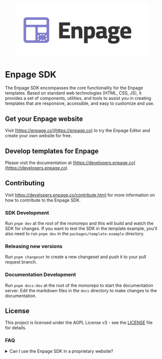 <p align="center">
    <img alt="Enpage SDK" src="https://raw.githubusercontent.com/enpage/enpage/main/docs/public/enpage.svg" width="437">
</p>

# Enpage SDK

The Enpage SDK encompasses the  core functionality for the Enpage templates.
Based on standard web technologies (HTML, CSS, JS), it provides a set of components, utilities, and tools to assist you
in creating templates that are responsive, accessible, and easy to customize and use.

## Get your Enpage website

Visit [https://enpage.co](https://enpage.co) to try the Enpage Editor and create your own website for free.


## Develop templates for Enpage

Please visit the documentation at [https://developers.enpage.co](https://developers.enpage.co)

## Contributing

Visit https://developers.enpage.co/contribute.html for more information on how to contribute to the Enpage SDK.


### SDK Development

Run `pnpm dev` at the root of the monorepo and this will build and watch the SDK for changes.
If you want to test the SDK in the template example, you'll also need to run `pnpm dev` in the
`packages/template-example` directory.

### Releasing new versions

Run `pnpm changeset` to create a new changeset and push it to your pull request branch.

### Documentation Development

Run `pnpm docs:dev` at the root of the monorepo to start the documentation server.
Edit the markdown files in the `docs` directory to make changes to the documentation.

## License

This project is licensed under the AGPL License v3 - see the [LICENSE](./LICENSE) file for details.

### FAQ

<details>
<summary>Can I use the Enpage SDK in a proprietary website?</summary>

While the Enpage SDK is licensed under the GNU Affero General Public License (AGPL),
 users can still build proprietary websites using it. However, there are some key considerations:

1. The AGPL doesn't restrict the use of the library in proprietary websites.
2. If the website simply uses the library without modifying it, there's no obligation to release the website's source code.
3. However, if the website modifies the AGPL-licensed library, those modifications must be made available under the AGPL.
4. The AGPL has a "network use" clause: If the modified library is used to provide a service over a network (like a web application), the source code of the modified library must be made available to users of that service.
5. This doesn't mean the entire website code needs to be open-sourced, just the modifications to the AGPL-licensed library.

</details>

